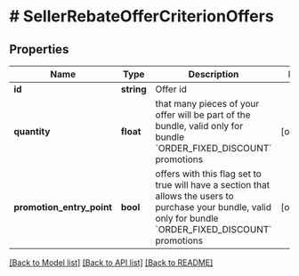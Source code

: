 # # SellerRebateOfferCriterionOffers

## Properties

Name | Type | Description | Notes
------------ | ------------- | ------------- | -------------
**id** | **string** | Offer id | 
**quantity** | **float** | that many pieces of your offer will be part of the bundle, valid only for bundle &#x60;ORDER_FIXED_DISCOUNT&#x60; promotions | [optional] 
**promotion_entry_point** | **bool** | offers with this flag set to true will have a section that allows the users to purchase your bundle, valid only for bundle &#x60;ORDER_FIXED_DISCOUNT&#x60; promotions | [optional] 

[[Back to Model list]](../../README.md#documentation-for-models) [[Back to API list]](../../README.md#documentation-for-api-endpoints) [[Back to README]](../../README.md)


